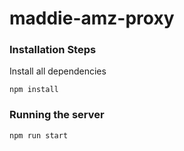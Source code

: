 # maddie-amz-proxy

### Installation Steps
Install all dependencies
```
npm install
```

### Running the server
```
npm run start
```


